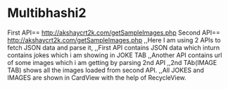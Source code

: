 # Multibhashi2
First API== http://akshaycrt2k.com/getSampleImages.php
Second API== http://akshaycrt2k.com/getSampleImages.php
,,Here I am using 2 APIs to fetch JSON data and parse it,
,,First API contains JSON data which inturn contains jokes which i am showing in JOKE TAB 
,,Another API contains url of some images which i am getting by parsing 2nd API 
,,2nd TAb(IMAGE TAB) shows all the images loaded from second API.
,,All JOKES and IMAGES are shown in CardView with the help of RecycleView.
